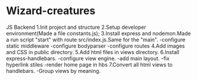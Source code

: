 # Wizard-creatures
JS Backend
1.Init project and structure
2.Setup developer environment(Made a file constants.js);
3.Install express and nodemon.Made a run script "start" with route src/index.js.Same for the "main".
-configure static middleware
-configure bodyparser
-configure routes
4.Add images and CSS in public directory.
5.Add html files in views directory.
6.Install express-handlebars.
-configure view engine.
-add main layout.
-fix hyperlink stiles
-render home page in hbs
7.Convert all html views to handlebars.
-Group views by meaning.


